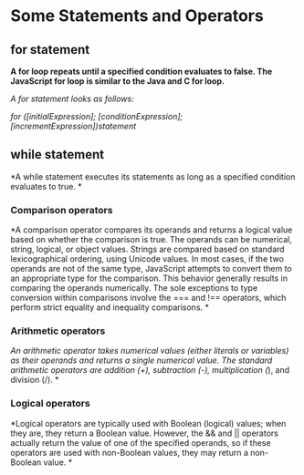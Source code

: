 # Some Statements and Operators

## for statement
**A for loop repeats until a specified condition evaluates to false. The JavaScript for loop is similar to the Java and C for loop.**

*A for statement looks as follows:*

*for ([initialExpression]; [conditionExpression]; [incrementExpression])statement*

## while statement
*A while statement executes its statements as long as a specified condition evaluates to true. *



### Comparison operators
*A comparison operator compares its operands and returns a logical value based on whether the comparison is true. The operands can be numerical, string, logical, or object values. Strings are compared based on standard lexicographical ordering, using Unicode values. In most cases, if the two operands are not of the same type, JavaScript attempts to convert them to an appropriate type for the comparison. This behavior generally results in comparing the operands numerically. The sole exceptions to type conversion within comparisons involve the === and !== operators, which perform strict equality and inequality comparisons. *



### Arithmetic operators
*An arithmetic operator takes numerical values (either literals or variables) as their operands and returns a single numerical value. The standard arithmetic operators are addition (+), subtraction (-), multiplication (*), and division (/). *




### Logical operators
*Logical operators are typically used with Boolean (logical) values; when they are, they return a Boolean value. However, the && and || operators actually return the value of one of the specified operands, so if these operators are used with non-Boolean values, they may return a non-Boolean value. *

